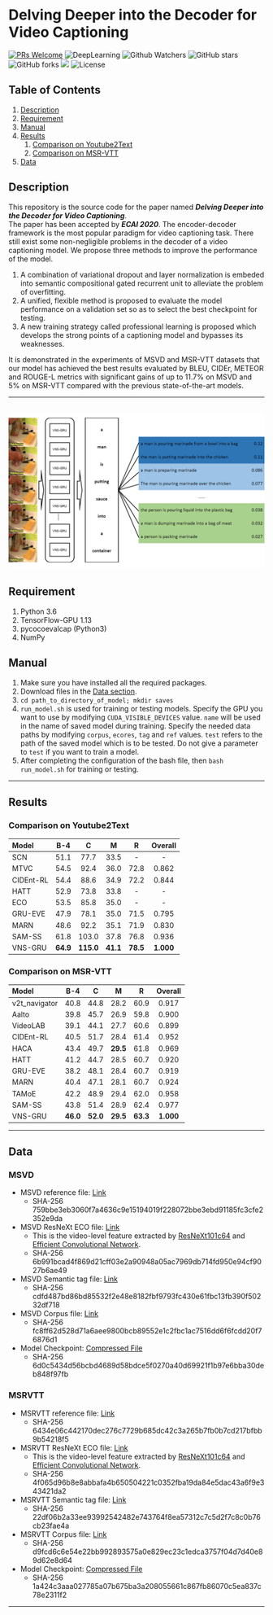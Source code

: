 # Delving Deeper into the Decoder for Video Captioning
[![PRs Welcome](https://img.shields.io/badge/PRs-welcome-brightgreen.svg?style=flat-square)](http://makeapullrequest.com) 
![DeepLearning](https://img.shields.io/badge/VideoCaptioning-DeepLearning-orange)
![Github Watchers](https://img.shields.io/github/watchers/WingsBrokenAngel/delving-deeper-into-the-decoder-for-video-captioning?color=brightgreen)
![GitHub stars](https://img.shields.io/github/stars/WingsBrokenAngel/delving-deeper-into-the-decoder-for-video-captioning?color=brightgreen)
![GitHub forks](https://img.shields.io/github/forks/WingsBrokenAngel/delving-deeper-into-the-decoder-for-video-captioning?color=brightgreen&label=Fork)
![](https://img.shields.io/badge/ECAIpaper-SourceCode-yellow)
![License](https://img.shields.io/github/license/WingsBrokenAngel/delving-deeper-into-the-decoder-for-video-captioning.svg?color=brightgreen&style=flat)
## Table of Contents
1. [Description](#description)
2. [Requirement](#requirement)
3. [Manual](#manual)
4. [Results](#results)
    1. [Comparison on Youtube2Text](#cy)
    2. [Comparison on MSR-VTT](#cm)
5. [Data](#data)

## <a name="description"></a> Description
This repository is the source code for the paper named ***Delving Deeper into the Decoder for Video Captioning***.  
The paper has been accepted by ***ECAI 2020***. The encoder-decoder framework is the most popular paradigm for video captioning task. There still exist some non-negligible problems in the decoder of a video captioning model. We propose three methods to improve the performance of the model.
1. A combination of variational dropout and layer normalization is embeded into semantic compositional gated recurrent unit to alleviate the problem of overfitting. 
2. A unified, flexible method is proposed to evaluate the model performance on a validation set so as to select the best checkpoint for testing. 
3. A new training strategy called professional learning is proposed which develops the strong points of a captioning model and bypasses its weaknesses.

It is demonstrated in the experiments of MSVD and MSR-VTT datasets that our model has achieved the best results evaluated by BLEU, CIDEr, METEOR and ROUGE-L metrics with significant gains of up to 11.7% on MSVD and 5% on MSR-VTT compared with the previous state-of-the-art models.

---

![Professional Learning](./imgs/professional_learning.png)
---

## <a name="requirement"></a>Requirement
1. Python 3.6
2. TensorFlow-GPU 1.13
3. pycocoevalcap (Python3)
4. NumPy

## <a name="manual"></a>Manual
1. Make sure you have installed all the required packages.
2. Download files in the [Data section](#data).
3. `cd path_to_directory_of_model; mkdir saves`
4. `run_model.sh` is used for training or testing models.
 Specify the GPU you want to use by modifying `CUDA_VISIBLE_DEVICES` value. `name` will be used in the name of saved model during training. Specify the needed data paths by modifying `corpus`, `ecores`, `tag` and `ref` values. `test` refers to the path of the saved model which is to be tested. Do not give a parameter to `test` if you want to train a model.
5. After completing the configuration of the bash file, then `bash run_model.sh` for training or testing.

---
## <a name="results"></a> Results

### <a name="cy"></a> Comparison on Youtube2Text

| Model   | B-4      | C        | M        | R        |  Overall |
| :------ | :------: | :------: | :------: | :------: | :------: |
|SCN      | 51.1     | 77.7     | 33.5     | -        | -        |
|MTVC     | 54.5     | 92.4     | 36.0     | 72.8     | 0.862    |
|CIDEnt-RL| 54.4     | 88.6     | 34.9     | 72.2     | 0.844    |
|HATT     | 52.9     | 73.8     | 33.8     | -        | -        |
|ECO      | 53.5     | 85.8     | 35.0     | -        | -        |
|GRU-EVE  | 47.9     | 78.1     | 35.0     | 71.5     | 0.795    |
|MARN     | 48.6     | 92.2     | 35.1     | 71.9     | 0.830    |
|SAM-SS   | 61.8     |103.0     | 37.8     | 76.8     | 0.936    |
|VNS-GRU  | **64.9** |**115.0** |**41.1**  |**78.5**  | **1.000**|

### <a name="cm"></a> Comparison on MSR-VTT

| Model       | B-4      | C        | M        | R        |  Overall |
| :------     | :------: | :------: | :------: | :------: | :------: |
|v2t_navigator| 40.8     | 44.8     | 28.2     | 60.9     | 0.917    |
|Aalto        | 39.8     | 45.7     | 26.9     | 59.8     | 0.900    |
|VideoLAB     | 39.1     | 44.1     | 27.7     | 60.6     | 0.899    |
|CIDEnt-RL    | 40.5     | 51.7     | 28.4     | 61.4     | 0.952    |
|HACA         | 43.4     | 49.7     | **29.5** | 61.8     | 0.969    |
|HATT         | 41.2     | 44.7     | 28.5     | 60.7     | 0.920    |
|GRU-EVE      | 38.2     | 48.1     | 28.4     | 60.7     | 0.919    |
|MARN         | 40.4     | 47.1     | 28.1     | 60.7     | 0.924    |
|TAMoE        | 42.2     | 48.9     | 29.4     | 62.0     | 0.958    |
|SAM-SS       | 43.8     | 51.4     | 28.9     | 62.4     | 0.977    |
|VNS-GRU      | **46.0** | **52.0** | **29.5** | **63.3** | **1.000**|


---
## <a name="data"></a> Data

### <a name="dmsvd"></a> MSVD
- MSVD reference file: [Link](https://cloud.tsinghua.edu.cn/f/8425bb76757f49699e26/?dl=1)
    * SHA-256 759bbe3eb3060f7a4636c9e15194019f228072bbe3ebd91185fc3cfe2352e9da
- MSVD ResNeXt ECO file: [Link](https://cloud.tsinghua.edu.cn/f/4b5b49f37f4c48818488/?dl=1)
    * This is the video-level feature extracted by 
    [ResNeXt101c64](https://github.com/taehoonlee/tensornets) and 
    [Efficient Convolutional Network](https://github.com/mzolfaghari/ECO-efficient-video-understanding).
    * SHA-256 6b991bcad4f869d21cff03e2a90948a05ac7969db714fd950e94cf9027b6ae49
- MSVD Semantic tag file: [Link](https://cloud.tsinghua.edu.cn/f/6da301d86822407995a3/?dl=1)
    * SHA-256 cdfd487bd86bd85532f2e48e8182fbf9793fc430e61fbc13fb390f50232df718
- MSVD Corpus file: [Link](https://cloud.tsinghua.edu.cn/f/035ce798d9d74d28a91c/?dl=1)
    * SHA-256 fc8ff62d528d71a6aee9800bcb89552e1c2fbc1ac7516dd6f6fcdd20f76876d1
- Model Checkpoint: [Compressed File](https://cloud.tsinghua.edu.cn/f/a22811befd8a47668a58/?dl=1)
    * SHA-256 6d0c5434d56bcbd4689d58bdce5f0270a40d69921f1b97e6bba30deb848f97fb

### <a name="dmsrvtt"></a> MSRVTT
- MSRVTT reference file: [Link](https://cloud.tsinghua.edu.cn/f/e814ef0de54549d0a1d8/?dl=1)
    * SHA-256 6434e06c442170dec276c7729b685dc42c3a265b7fb0b7cd217bfbb9b54218f5
- MSRVTT ResNeXt ECO file: [Link](https://cloud.tsinghua.edu.cn/f/f69701c47f6d4a43a8ca/?dl=1)
    * This is the video-level feature extracted by 
    [ResNeXt101c64](https://github.com/taehoonlee/tensornets) and 
    [Efficient Convolutional Network](https://github.com/mzolfaghari/ECO-efficient-video-understanding).
    * SHA-256 4f065d96b8e8abbafa4b650504221c0352fba19da84e5dac43a6f9e343421da2
- MSRVTT Semantic tag file: [Link](https://cloud.tsinghua.edu.cn/f/1800b13c1d694abdb225/?dl=1)
    * SHA-256 22df06b2a33ee93992542482e743764f8ea57312c7c5d2f7c8c0b76cb23fae4a
- MSRVTT Corpus file: [Link](https://cloud.tsinghua.edu.cn/f/58eb6326f0d64ad1b577/?dl=1)
    * SHA-256 d9fcd6c6e54e22bb992893575a0e829ec23c1edca3757f04d7d40e89d62e8d64
- Model Checkpoint: [Compressed File](https://cloud.tsinghua.edu.cn/f/eb4f4103495640228b95/?dl=1)
    * SHA-256 1a424c3aaa027785a07b675ba3a208055661c867fb86070c5ea837c78e2311f2

---